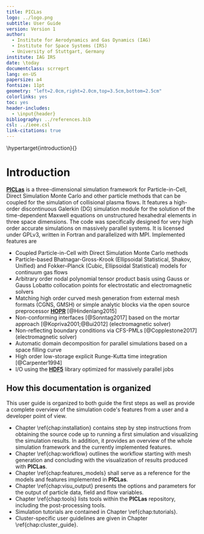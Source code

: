 ```yaml
---
title: PICLas
logo: ../logo.png
subtitle: User Guide
version: Version 1
author: 
  - Institute for Aerodynamics and Gas Dynamics (IAG)
  - Institute for Space Systems (IRS)
  - University of Stuttgart, Germany
institute: IAG IRS
date: \today
documentclass: scrreprt
lang: en-US
papersize: a4
fontsize: 11pt
geometry: "left=2.0cm,right=2.0cm,top=3.5cm,bottom=2.5cm"
colorlinks: yes
toc: yes
header-includes:
  - \input{header}
bibliography: ../references.bib
csl: ../ieee.csl
link-citations: true
---
```


\hypertarget{introduction}{}

# Introduction

 [**PICLas**](https://github.com/piclas-framework/piclas)  is a three-dimensional simulation
 framework for Particle-in-Cell, Direct Simulation Monte Carlo and other particle methods that can be coupled for
 the simulation of collisional plasma flows.
 It features a high-order discontinuous 
 Galerkin (DG) simulation module for the solution of the time-dependent Maxwell 
 equations on unstructured hexahedral elements in three space dimensions. 
 The code was specifically designed for very high order accurate simulations on massively parallel 
 systems. 
 It is licensed under GPLv3, written in Fortran and parallelized with MPI. Implemented features are
 
 * Coupled Particle-in-Cell with Direct Simulation Monte Carlo methods
 * Particle-based Bhatnagar-Gross-Krook (Ellipsoidal Statistical, Shakov, Unified) and Fokker–Planck (Cubic, Ellipsoidal Statistical) models for continuum gas flows
 * Arbitrary order nodal polynomial tensor product basis using Gauss or Gauss Lobatto collocation 
   points for electrostatic and electromagnetic solvers
 * Matching high order curved mesh generation from external mesh formats (CGNS, GMSH) or 
   simple analytic blocks via the open source preprocessor [**HOPR**](http://hopr-project.org) [@Hindenlang2015]
 * Non-conforming interfaces [@Sonntag2017] based on the mortar approach [@Kopriva2001;@Bui2012] (electromagnetic solver)
 * Non-reflecting boundary conditions via CFS-PMLs [@Copplestone2017] (electromagnetic solver)
 * Automatic domain decomposition for parallel simulations based on a space filling curve
 * High order low-storage explicit Runge-Kutta time integration [@Carpenter1994]
 * I/O using the [**HDF5**](https://www.hdfgroup.org/solutions/hdf5/) library optimized for massively parallel jobs

## How this documentation is organized

This user guide is organized to both guide the first steps as well as provide a complete overview of 
the simulation code's features from a user and a developer point of view.

* Chapter \ref{chap:installation} contains step by step instructions from obtaining the source 
  code up to running a first simulation and visualizing the simulation results. In addition, it 
  provides an overview of the whole simulation framework and the currently implemented features.
* Chapter \ref{chap:workflow} outlines the workflow starting with mesh generation and concluding with the visualization of results produced with **PICLas**.
* Chapter \ref{chap:features_models} shall serve as a reference for the models and features implemented in **PICLas**.
* Chapter \ref{chap:visu_output} presents the options and parameters for the output of particle data, field and flow variables.
* Chapter \ref{chap:tools} lists tools within the **PICLas** repository, including the post-processing tools.
* Simulation tutorials are contained in Chapter \ref{chap:tutorials}.
* Cluster-specific user guidelines are given in Chapter \ref{chap:cluster_guide}.
<!-- * A complete list of all parameters is given in Chapter \ref{chap:parameterfile}. -->
<!-- * The unit test system used to test key routines with CTest is described in Chapter \ref{chap:unittest}. -->
